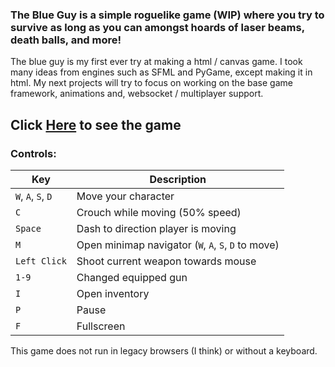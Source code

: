 ### The Blue Guy is a simple roguelike game (WIP) where you try to survive as long as you can amongst hoards of laser beams, death balls, and more!

The blue guy is my first ever try at making a html / canvas game. I took many ideas from engines such as SFML and PyGame, except making it in html. My next projects will try to focus on working on the base game framework, animations and, websocket / multiplayer support.

## Click [**Here**](https://jameslinimk.github.io/the-blue-guy/) to see the game

### Controls:
| Key                | Description                                         |
| ------------------ | --------------------------------------------------- |
| `W`, `A`, `S`, `D` | Move your character                                 |
| `C`                | Crouch while moving (50% speed)                     |
| `Space`            | Dash to direction player is moving                  |
| `M`                | Open minimap navigator (`W`, `A`, `S`, `D` to move) |
| `Left Click`       | Shoot current weapon towards mouse                  |
| `1-9`              | Changed equipped gun                                |
| `I`                | Open inventory                                      |
| `P`                | Pause                                               |
| `F`                | Fullscreen                                          |

This game does not run in legacy browsers (I think) or without a keyboard.
